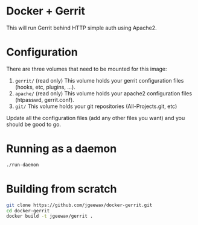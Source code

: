 Docker + Gerrit
===============

This will run Gerrit behind HTTP simple auth using Apache2.

Configuration
=============

There are three volumes that need to be mounted for this image:

1. `gerrit/` (read only)
   This volume holds your gerrit configuration files (hooks, etc, plugins, ...).
2. `apache/` (read only)
   This volume holds your apache2 configuration files (htpasswd, gerrit.conf).
3. `git/`
   This volume holds your git repositories (All-Projects.git, etc)

Update all the configuration files (add any other files you want) and you
should be good to go.

Running as a daemon
===================

```bash
./run-daemon
```

Building from scratch
=====================

```bash
git clone https://github.com/jgeewax/docker-gerrit.git
cd docker-gerrit
docker build -t jgeewax/gerrit .
```
